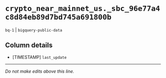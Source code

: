 # `crypto_near_mainnet_us._sbc_96e77a4c8d84eb89d7bd745a691800b`
`bq-1` | `bigquery-public-data`

## Column details
* [TIMESTAMP] `last_update`

-------------------------------------------------------------------------------
*Do not make edits above this line.*
